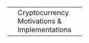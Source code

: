 <table class="layout square-images">
	<tr>
		<td>
			<img data-src="img/globe.gif" class="stretch">
		</td>
		<td rowspan="2" class="centered head3">
			Cryptocurrency<br>Motivations &amp;<br>Implementations
		</td>
		<td>
			<img data-src="img/janet-yellen.png" class="stretch">
		</td>
	</tr><tr>
		<td>
			<img data-src="img/block-chain.png" class="stretch">
		</td>
		<td>
			<img data-src="img/mining-gold.png" class="stretch">
		</td>
	</tr>
</table>